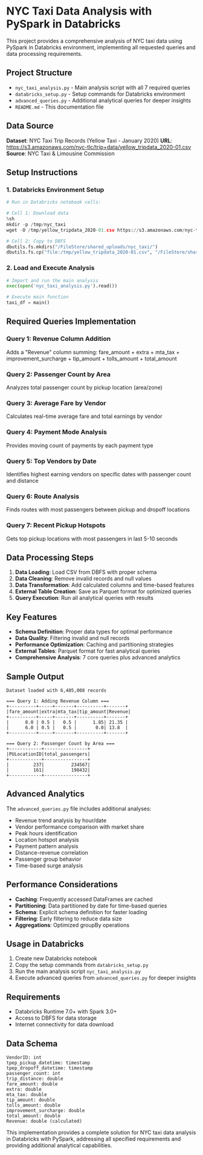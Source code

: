 # NYC Taxi Data Analysis with PySpark in Databricks

This project provides a comprehensive analysis of NYC taxi data using PySpark in Databricks environment, implementing all requested queries and data processing requirements.

## Project Structure

- `nyc_taxi_analysis.py` - Main analysis script with all 7 required queries
- `databricks_setup.py` - Setup commands for Databricks environment
- `advanced_queries.py` - Additional analytical queries for deeper insights
- `README.md` - This documentation file

## Data Source

**Dataset**: NYC Taxi Trip Records (Yellow Taxi - January 2020)
**URL**: https://s3.amazonaws.com/nyc-tlc/trip+data/yellow_tripdata_2020-01.csv
**Source**: NYC Taxi & Limousine Commission

## Setup Instructions

### 1. Databricks Environment Setup

```python
# Run in Databricks notebook cells:

# Cell 1: Download data
%sh
mkdir -p /tmp/nyc_taxi
wget -O /tmp/yellow_tripdata_2020-01.csv https://s3.amazonaws.com/nyc-tlc/trip+data/yellow_tripdata_2020-01.csv

# Cell 2: Copy to DBFS
dbutils.fs.mkdirs("/FileStore/shared_uploads/nyc_taxi/")
dbutils.fs.cp("file:/tmp/yellow_tripdata_2020-01.csv", "/FileStore/shared_uploads/nyc_taxi/yellow_tripdata_2020-01.csv")
```

### 2. Load and Execute Analysis

```python
# Import and run the main analysis
exec(open('nyc_taxi_analysis.py').read())

# Execute main function
taxi_df = main()
```

## Required Queries Implementation

### Query 1: Revenue Column Addition
Adds a "Revenue" column summing: fare_amount + extra + mta_tax + improvement_surcharge + tip_amount + tolls_amount + total_amount

### Query 2: Passenger Count by Area
Analyzes total passenger count by pickup location (area/zone)

### Query 3: Average Fare by Vendor
Calculates real-time average fare and total earnings by vendor

### Query 4: Payment Mode Analysis
Provides moving count of payments by each payment type

### Query 5: Top Vendors by Date
Identifies highest earning vendors on specific dates with passenger count and distance

### Query 6: Route Analysis
Finds routes with most passengers between pickup and dropoff locations

### Query 7: Recent Pickup Hotspots
Gets top pickup locations with most passengers in last 5-10 seconds

## Data Processing Steps

1. **Data Loading**: Load CSV from DBFS with proper schema
2. **Data Cleaning**: Remove invalid records and null values
3. **Data Transformation**: Add calculated columns and time-based features
4. **External Table Creation**: Save as Parquet format for optimized queries
5. **Query Execution**: Run all analytical queries with results

## Key Features

- **Schema Definition**: Proper data types for optimal performance
- **Data Quality**: Filtering invalid and null records
- **Performance Optimization**: Caching and partitioning strategies
- **External Tables**: Parquet format for fast analytical queries
- **Comprehensive Analysis**: 7 core queries plus advanced analytics

## Sample Output

```
Dataset loaded with 6,405,008 records

=== Query 1: Adding Revenue Column ===
+----------+-----+-------+----------+-------+
|fare_amount|extra|mta_tax|tip_amount|Revenue|
+----------+-----+-------+----------+-------+
|      8.0 | 0.5 |   0.5 |      1.85| 21.35 |
|      6.0 | 0.5 |   0.5 |       0.0| 13.8  |
+----------+-----+-------+----------+-------+

=== Query 2: Passenger Count by Area ===
+------------+----------------+
|PULocationID|total_passengers|
+------------+----------------+
|         237|          234567|
|         161|          198432|
+------------+----------------+
```

## Advanced Analytics

The `advanced_queries.py` file includes additional analyses:

- Revenue trend analysis by hour/date
- Vendor performance comparison with market share
- Peak hours identification
- Location hotspot analysis
- Payment pattern analysis
- Distance-revenue correlation
- Passenger group behavior
- Time-based surge analysis

## Performance Considerations

- **Caching**: Frequently accessed DataFrames are cached
- **Partitioning**: Data partitioned by date for time-based queries
- **Schema**: Explicit schema definition for faster loading
- **Filtering**: Early filtering to reduce data size
- **Aggregations**: Optimized groupBy operations

## Usage in Databricks

1. Create new Databricks notebook
2. Copy the setup commands from `databricks_setup.py`
3. Run the main analysis script `nyc_taxi_analysis.py`
4. Execute advanced queries from `advanced_queries.py` for deeper insights

## Requirements

- Databricks Runtime 7.0+ with Spark 3.0+
- Access to DBFS for data storage
- Internet connectivity for data download

## Data Schema

```
VendorID: int
tpep_pickup_datetime: timestamp
tpep_dropoff_datetime: timestamp
passenger_count: int
trip_distance: double
fare_amount: double
extra: double
mta_tax: double
tip_amount: double
tolls_amount: double
improvement_surcharge: double
total_amount: double
Revenue: double (calculated)
```

This implementation provides a complete solution for NYC taxi data analysis in Databricks with PySpark, addressing all specified requirements and providing additional analytical capabilities.